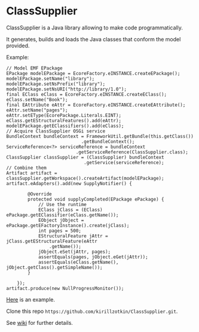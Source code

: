 ClassSupplier
===========

ClassSupplier is a Java library allowing to make code programmatically.  

It generates, builds and loads the Java classes that conform the model provided.  


Example:  

    // Model EMF EPackage
    EPackage modelEPackage = EcoreFactory.eINSTANCE.createEPackage();
    modelEPackage.setName("library");
    modelEPackage.setNsPrefix("library");
    modelEPackage.setNsURI("http://library/1.0");
    final EClass eClass = EcoreFactory.eINSTANCE.createEClass();
    eClass.setName("Book");
    final EAttribute eAttr = EcoreFactory.eINSTANCE.createEAttribute();
    eAttr.setName("pages");
    eAttr.setEType(EcorePackage.Literals.EINT);
    eClass.getEStructuralFeatures().add(eAttr);
    modelEPackage.getEClassifiers().add(eClass);
    // Acquire ClassSupplier OSGi service
    BundleContext bundleContext = FrameworkUtil.getBundle(this.getClass())
                                .getBundleContext();
    ServiceReference<?> serviceReference = bundleContext
                              .getServiceReference(ClassSupplier.class);
    ClassSupplier classSupplier = (ClassSupplier) bundleContext
                                 .getService(serviceReference);
    // Combine them
    Artifact artifact = classSupplier.getWorkspace().createArtifact(modelEPackage);
    artifact.eAdapters().add(new SupplyNotifier() {

            @Override
            protected void supplyCompleted(EPackage ePackage) {
                // Use the runtime
                EClass jClass = (EClass) ePackage.getEClassifier(eClass.getName());
                EObject jObject = ePackage.getEFactoryInstance().create(jClass); 
                int pages = 500;
                EStructuralFeature jAttr = jClass.getEStructuralFeature(eAttr
                    .getName());
                jObject.eSet(jAttr, pages);
                assertEquals(pages, jObject.eGet(jAttr));
                assertEquals(eClass.getName(), jObject.getClass().getSimpleName());  
            }

        });
    artifact.produce(new NullProgressMonitor());	
    
[Here](/org.classupplier.test/src/org/classupplier/test/ClassSupplierTests.java) is an example.  

Clone this repo ```https://github.com/kirillzotkin/ClassSupplier.git```.

See [wiki](https://github.com/kirillzotkin/ClassSupplier/wiki) for further details.

